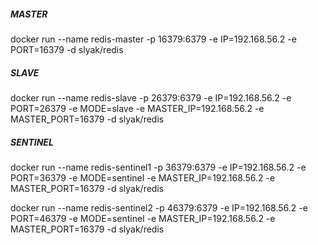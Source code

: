 ##### MASTER
 docker run --name redis-master  -p 16379:6379 -e IP=192.168.56.2 -e PORT=16379 -d slyak/redis

##### SLAVE
docker run --name redis-slave -p 26379:6379 -e IP=192.168.56.2 -e PORT=26379 -e MODE=slave -e MASTER_IP=192.168.56.2 -e MASTER_PORT=16379  -d slyak/redis

##### SENTINEL
docker run --name redis-sentinel1 -p 36379:6379 -e IP=192.168.56.2 -e PORT=36379 -e MODE=sentinel -e MASTER_IP=192.168.56.2 -e MASTER_PORT=16379  -d slyak/redis

docker run --name redis-sentinel2 -p 46379:6379 -e IP=192.168.56.2 -e PORT=46379 -e MODE=sentinel -e MASTER_IP=192.168.56.2 -e MASTER_PORT=16379  -d slyak/redis